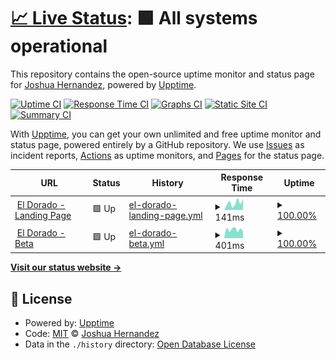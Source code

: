 # [📈 Live Status](https://josher8a.github.io/upptime): <!--live status--> **🟩 All systems operational**

This repository contains the open-source uptime monitor and status page for [Joshua Hernandez](https://josher8a.github.io/upptime), powered by [Upptime](https://github.com/upptime/upptime).

[![Uptime CI](https://github.com/josher8a/upptime/workflows/Uptime%20CI/badge.svg)](https://github.com/josher8a/upptime/actions?query=workflow%3A%22Uptime+CI%22)
[![Response Time CI](https://github.com/josher8a/upptime/workflows/Response%20Time%20CI/badge.svg)](https://github.com/josher8a/upptime/actions?query=workflow%3A%22Response+Time+CI%22)
[![Graphs CI](https://github.com/josher8a/upptime/workflows/Graphs%20CI/badge.svg)](https://github.com/josher8a/upptime/actions?query=workflow%3A%22Graphs+CI%22)
[![Static Site CI](https://github.com/josher8a/upptime/workflows/Static%20Site%20CI/badge.svg)](https://github.com/josher8a/upptime/actions?query=workflow%3A%22Static+Site+CI%22)
[![Summary CI](https://github.com/josher8a/upptime/workflows/Summary%20CI/badge.svg)](https://github.com/josher8a/upptime/actions?query=workflow%3A%22Summary+CI%22)

With [Upptime](https://upptime.js.org), you can get your own unlimited and free uptime monitor and status page, powered entirely by a GitHub repository. We use [Issues](https://github.com/josher8a/upptime/issues) as incident reports, [Actions](https://github.com/josher8a/upptime/actions) as uptime monitors, and [Pages](https://josher8a.github.io/upptime) for the status page.

<!--start: status pages-->
<!-- This summary is generated by Upptime (https://github.com/upptime/upptime) -->
<!-- Do not edit this manually, your changes will be overwritten -->
<!-- prettier-ignore -->
| URL | Status | History | Response Time | Uptime |
| --- | ------ | ------- | ------------- | ------ |
| <img alt="" src="https://icons.duckduckgo.com/ip3/eldorado.io.ico" height="13"> [El Dorado - Landing Page](https://eldorado.io/) | 🟩 Up | [el-dorado-landing-page.yml](https://github.com/josher8a/upptime/commits/HEAD/history/el-dorado-landing-page.yml) | <details><summary><img alt="Response time graph" src="./graphs/el-dorado-landing-page/response-time-week.png" height="20"> 141ms</summary><br><a href="https://josher8a.github.io/upptime/history/el-dorado-landing-page"><img alt="Response time 98" src="https://img.shields.io/endpoint?url=https%3A%2F%2Fraw.githubusercontent.com%2Fjosher8a%2Fupptime%2FHEAD%2Fapi%2Fel-dorado-landing-page%2Fresponse-time.json"></a><br><a href="https://josher8a.github.io/upptime/history/el-dorado-landing-page"><img alt="24-hour response time 217" src="https://img.shields.io/endpoint?url=https%3A%2F%2Fraw.githubusercontent.com%2Fjosher8a%2Fupptime%2FHEAD%2Fapi%2Fel-dorado-landing-page%2Fresponse-time-day.json"></a><br><a href="https://josher8a.github.io/upptime/history/el-dorado-landing-page"><img alt="7-day response time 141" src="https://img.shields.io/endpoint?url=https%3A%2F%2Fraw.githubusercontent.com%2Fjosher8a%2Fupptime%2FHEAD%2Fapi%2Fel-dorado-landing-page%2Fresponse-time-week.json"></a><br><a href="https://josher8a.github.io/upptime/history/el-dorado-landing-page"><img alt="30-day response time 145" src="https://img.shields.io/endpoint?url=https%3A%2F%2Fraw.githubusercontent.com%2Fjosher8a%2Fupptime%2FHEAD%2Fapi%2Fel-dorado-landing-page%2Fresponse-time-month.json"></a><br><a href="https://josher8a.github.io/upptime/history/el-dorado-landing-page"><img alt="1-year response time 101" src="https://img.shields.io/endpoint?url=https%3A%2F%2Fraw.githubusercontent.com%2Fjosher8a%2Fupptime%2FHEAD%2Fapi%2Fel-dorado-landing-page%2Fresponse-time-year.json"></a></details> | <details><summary><a href="https://josher8a.github.io/upptime/history/el-dorado-landing-page">100.00%</a></summary><a href="https://josher8a.github.io/upptime/history/el-dorado-landing-page"><img alt="All-time uptime 99.98%" src="https://img.shields.io/endpoint?url=https%3A%2F%2Fraw.githubusercontent.com%2Fjosher8a%2Fupptime%2FHEAD%2Fapi%2Fel-dorado-landing-page%2Fuptime.json"></a><br><a href="https://josher8a.github.io/upptime/history/el-dorado-landing-page"><img alt="24-hour uptime 100.00%" src="https://img.shields.io/endpoint?url=https%3A%2F%2Fraw.githubusercontent.com%2Fjosher8a%2Fupptime%2FHEAD%2Fapi%2Fel-dorado-landing-page%2Fuptime-day.json"></a><br><a href="https://josher8a.github.io/upptime/history/el-dorado-landing-page"><img alt="7-day uptime 100.00%" src="https://img.shields.io/endpoint?url=https%3A%2F%2Fraw.githubusercontent.com%2Fjosher8a%2Fupptime%2FHEAD%2Fapi%2Fel-dorado-landing-page%2Fuptime-week.json"></a><br><a href="https://josher8a.github.io/upptime/history/el-dorado-landing-page"><img alt="30-day uptime 100.00%" src="https://img.shields.io/endpoint?url=https%3A%2F%2Fraw.githubusercontent.com%2Fjosher8a%2Fupptime%2FHEAD%2Fapi%2Fel-dorado-landing-page%2Fuptime-month.json"></a><br><a href="https://josher8a.github.io/upptime/history/el-dorado-landing-page"><img alt="1-year uptime 99.98%" src="https://img.shields.io/endpoint?url=https%3A%2F%2Fraw.githubusercontent.com%2Fjosher8a%2Fupptime%2FHEAD%2Fapi%2Fel-dorado-landing-page%2Fuptime-year.json"></a></details>
| <img alt="" src="https://icons.duckduckgo.com/ip3/beta.eldorado.io.ico" height="13"> [El Dorado - Beta](https://beta.eldorado.io) | 🟩 Up | [el-dorado-beta.yml](https://github.com/josher8a/upptime/commits/HEAD/history/el-dorado-beta.yml) | <details><summary><img alt="Response time graph" src="./graphs/el-dorado-beta/response-time-week.png" height="20"> 401ms</summary><br><a href="https://josher8a.github.io/upptime/history/el-dorado-beta"><img alt="Response time 456" src="https://img.shields.io/endpoint?url=https%3A%2F%2Fraw.githubusercontent.com%2Fjosher8a%2Fupptime%2FHEAD%2Fapi%2Fel-dorado-beta%2Fresponse-time.json"></a><br><a href="https://josher8a.github.io/upptime/history/el-dorado-beta"><img alt="24-hour response time 328" src="https://img.shields.io/endpoint?url=https%3A%2F%2Fraw.githubusercontent.com%2Fjosher8a%2Fupptime%2FHEAD%2Fapi%2Fel-dorado-beta%2Fresponse-time-day.json"></a><br><a href="https://josher8a.github.io/upptime/history/el-dorado-beta"><img alt="7-day response time 401" src="https://img.shields.io/endpoint?url=https%3A%2F%2Fraw.githubusercontent.com%2Fjosher8a%2Fupptime%2FHEAD%2Fapi%2Fel-dorado-beta%2Fresponse-time-week.json"></a><br><a href="https://josher8a.github.io/upptime/history/el-dorado-beta"><img alt="30-day response time 440" src="https://img.shields.io/endpoint?url=https%3A%2F%2Fraw.githubusercontent.com%2Fjosher8a%2Fupptime%2FHEAD%2Fapi%2Fel-dorado-beta%2Fresponse-time-month.json"></a><br><a href="https://josher8a.github.io/upptime/history/el-dorado-beta"><img alt="1-year response time 445" src="https://img.shields.io/endpoint?url=https%3A%2F%2Fraw.githubusercontent.com%2Fjosher8a%2Fupptime%2FHEAD%2Fapi%2Fel-dorado-beta%2Fresponse-time-year.json"></a></details> | <details><summary><a href="https://josher8a.github.io/upptime/history/el-dorado-beta">100.00%</a></summary><a href="https://josher8a.github.io/upptime/history/el-dorado-beta"><img alt="All-time uptime 99.97%" src="https://img.shields.io/endpoint?url=https%3A%2F%2Fraw.githubusercontent.com%2Fjosher8a%2Fupptime%2FHEAD%2Fapi%2Fel-dorado-beta%2Fuptime.json"></a><br><a href="https://josher8a.github.io/upptime/history/el-dorado-beta"><img alt="24-hour uptime 100.00%" src="https://img.shields.io/endpoint?url=https%3A%2F%2Fraw.githubusercontent.com%2Fjosher8a%2Fupptime%2FHEAD%2Fapi%2Fel-dorado-beta%2Fuptime-day.json"></a><br><a href="https://josher8a.github.io/upptime/history/el-dorado-beta"><img alt="7-day uptime 100.00%" src="https://img.shields.io/endpoint?url=https%3A%2F%2Fraw.githubusercontent.com%2Fjosher8a%2Fupptime%2FHEAD%2Fapi%2Fel-dorado-beta%2Fuptime-week.json"></a><br><a href="https://josher8a.github.io/upptime/history/el-dorado-beta"><img alt="30-day uptime 100.00%" src="https://img.shields.io/endpoint?url=https%3A%2F%2Fraw.githubusercontent.com%2Fjosher8a%2Fupptime%2FHEAD%2Fapi%2Fel-dorado-beta%2Fuptime-month.json"></a><br><a href="https://josher8a.github.io/upptime/history/el-dorado-beta"><img alt="1-year uptime 99.97%" src="https://img.shields.io/endpoint?url=https%3A%2F%2Fraw.githubusercontent.com%2Fjosher8a%2Fupptime%2FHEAD%2Fapi%2Fel-dorado-beta%2Fuptime-year.json"></a></details>

<!--end: status pages-->

[**Visit our status website →**](https://josher8a.github.io/upptime)

## 📄 License

- Powered by: [Upptime](https://github.com/upptime/upptime)
- Code: [MIT](./LICENSE) © [Joshua Hernandez](https://josher8a.github.io/upptime)
- Data in the `./history` directory: [Open Database License](https://opendatacommons.org/licenses/odbl/1-0/)
